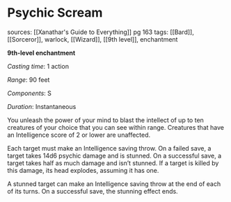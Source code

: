 # Psychic Scream
sources: [[Xanathar's Guide to Everything]] pg 163
tags: [[Bard]], [[Sorceror]], warlock, [[Wizard]], [[9th level]], enchantment

**9th-level enchantment**

*Casting time*: 1 action

*Range*: 90 feet

*Components*: S

*Duration*: Instantaneous

You unleash the power of your mind to blast the intellect of up to ten creatures of your choice that you can see within range. Creatures that have an Intelligence score of 2 or lower are unaffected.

Each target must make an Intelligence saving throw. On a failed save, a target takes 14d6 psychic damage and is stunned. On a successful save, a target takes half as much damage and isn’t stunned. If a target is killed by this damage, its head explodes, assuming it has one.

A stunned target can make an Intelligence saving throw at the end of each of its turns. On a successful save, the stunning effect ends.
